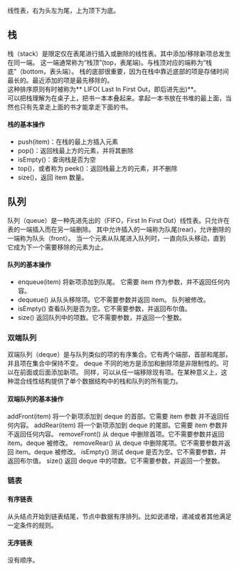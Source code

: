 线性表，右为头左为尾，上为顶下为底。

## 栈
栈（stack）是限定仅在表尾进行插入或删除的线性表。其中添加/移除新项总发生在同一端。
这一端通常称为“栈顶”(top，表尾端)。与栈顶对应的端称为“栈底”（bottom，表头端）。 
栈的底部很重要，因为在栈中靠近底部的项是存储时间最长的。最近添加的项是最先移除的。  
这种排序原则有时被称为** LIFO( Last In First Out，即后进先出)**。  
可以把栈理解为在桌子上，把书一本本叠起来。拿起一本书放在书堆的最上面，当然也只有先拿走上面的书才能拿走下面的书。

#### 栈的基本操作
- push(item)：在栈的最上方插入元素
- pop()：返回栈最上方的元素，并将其删除
- isEmpty()：查询栈是否为空
- top()，或者称为 peek()：返回栈最上方的元素，并不删除
- size()，返回 item 数量。

## 队列
队列（queue）是一种先进先出的（FIFO，First In First Out）线性表。只允许在表的一端插入而在另一端删除。
其中允许插入的一端称为队尾(rear)，允许删除的一端称为队头（front）。
当一个元素从队尾进入队列时，一直向队头移动，直到它成为下一个需要移除的元素为止。
#### 队列的基本操作
- enqueue(item) 将新项添加到队尾。 它需要 item 作为参数，并不返回任何内容。
- dequeue() 从队头移除项。它不需要参数并返回 item。 队列被修改。
- isEmpty() 查看队列是否为空。它不需要参数，并返回布尔值。
- size() 返回队列中的项数。它不需要参数，并返回一个整数。

### 双端队列
双端队列（deque）是与队列类似的项的有序集合。它有两个端部，首部和尾部，并且项在集合中保持不变。
deque 不同的地方是添加和删除项是非限制性的。可以在前面或后面添加新项。
同样，可以从任一端移除现有项。在某种意义上，这种混合线性结构提供了单个数据结构中的栈和队列的所有能力。
#### 双端队列的基本操作
addFront(item) 将一个新项添加到 deque 的首部。它需要 item 参数 并不返回任何内容。
addRear(item) 将一个新项添加到 deque 的尾部。它需要 item 参数并不返回任何内容。
removeFront() 从 deque 中删除首项。它不需要参数并返回 item。deque 被修改。
removeRear() 从 deque 中删除尾项。它不需要参数并返回 item。deque 被修改。
isEmpty() 测试 deque 是否为空。它不需要参数，并返回布尔值。
size() 返回 deque 中的项数。它不需要参数，并返回一个整数。

### 链表
#### 有序链表
从头结点开始到链表结尾，节点中数据有序排列。比如说递增，递减或者其他满足一定条件的规则。
#### 无序链表
没有顺序。